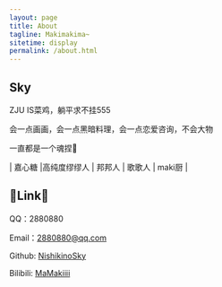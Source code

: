 ```yaml
---
layout: page
title: About
tagline: Makimakima~
sitetime: display
permalink: /about.html
---
```


## Sky

ZJU IS菜鸡，躺平求不挂555

会一点画画，会一点黑暗料理，会一点恋爱咨询，不会大物

一直都是一个魂捏🥰

| 嘉心糖 |高纯度缪缪人 | 邦邦人 | 歌歌人 | maki厨 |



## 🤺Link🤺

QQ：2880880

Email：2880880@qq.com

Github: [NishikinoSky](https://github.com/NishikinoSky)

Bilibili: [MaMakiiii](https://space.bilibili.com/2156739)
